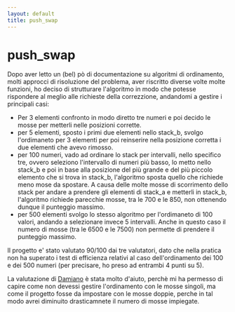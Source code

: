 ```yaml
---
layout: default
title: push_swap
---
```


# push_swap

Dopo aver letto un (bel) pò di documentazione su algoritmi di ordinamento, molti approcci di risoluzione del problema, aver riscritto diverse volte molte funzioni, ho deciso di strutturare l'algoritmo in modo che potesse rispondere al meglio alle richieste della correzzione, andandomi a gestire i principali casi:
- Per 3 elementi confronto in modo diretto tre numeri e poi decido le mosse per metterli nelle posizioni corrette.
- per 5 elementi, sposto i primi due elementi nello stack_b, svolgo l'ordimaneto per 3 elementi per poi reinserire nella posizione corretta i due elementi che avevo rimosso.
- per 100 numeri, vado ad ordinare lo stack per intervalli, nello specifico tre, ovvero seleziono l'intervallo di numeri più basso,
  lo metto nello stack_b e poi in base alla posizione del più grande e del più piccolo elemento che si trova in stack_b, l'algoritmo 
  sposta quello che richiede meno mose da spostare. A causa delle molte mosse di scorrimento dello stack per andare a prendere gli
  elementi di stack_a e metterli in stack_b, l'algoritmo richiede parecchie mosse, tra le 700 e le 850, non ottenendo dunque il 
  punteggio massimo.
- per 500 elementi svolgo lo stesso algoritmo per l'ordimaneto di 100 valori, andando a selezionare invece 5 intervalli. Anche in
  questo caso il numero di mosse (tra le 6500 e le 7500) non permette di prendere il punteggio massimo.

Il progetto e' stato valutato 90/100 dai tre valutatori, dato che nella pratica non ha superato i test di efficienza relativi al caso dell'ordinamento dei 100 e dei 500 numeri (per precisare, ho preso ad entrambi 4 punti su 5).

La valutazione di [Damiano](https://github.com/demian2435) è stata molto d'aiuto, perchè mi ha permesso di capire come non devessi gestire l'ordinamento con le mosse singoli, ma come il progetto fosse da impostare con le mosse doppie, perche in tal modo avrei diminuito drasticamnete il numero di mosse impiegate.
